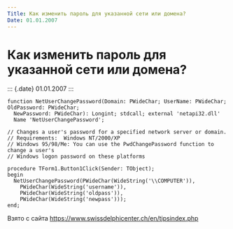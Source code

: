 ```yaml
---
Title: Как изменить пароль для указанной сети или домена?
Date: 01.01.2007
---
```



Как изменить пароль для указанной сети или домена?
==================================================

::: {.date}
01.01.2007
:::

    function NetUserChangePassword(Domain: PWideChar; UserName: PWideChar; OldPassword: PWideChar;
      NewPassword: PWideChar): Longint; stdcall; external 'netapi32.dll'
      Name 'NetUserChangePassword';
     
    // Changes a user's password for a specified network server or domain.
    // Requirements:  Windows NT/2000/XP
    // Windows 95/98/Me: You can use the PwdChangePassword function to change a user's
    // Windows logon password on these platforms
     
    procedure TForm1.Button1Click(Sender: TObject);
    begin
      NetUserChangePassword(PWideChar(WideString('\\COMPUTER')),
        PWideChar(WideString('username')),
        PWideChar(WideString('oldpass')),
        PWideChar(WideString('newpass')));
    end;

Взято с сайта <https://www.swissdelphicenter.ch/en/tipsindex.php>
